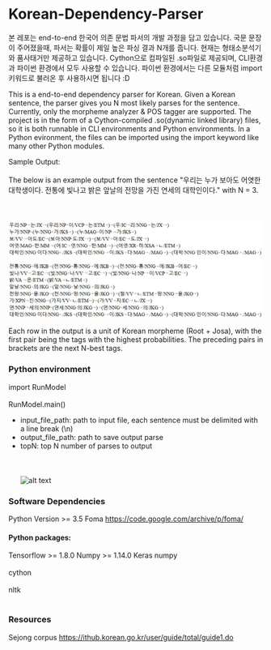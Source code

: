 # Korean-Dependency-Parser

본 레포는 end-to-end 한국어 의존 문법 파서의 개발 과정을 담고 있습니다. 국문 문장이 주어졌을때, 파서는 확률이 제일 높은 파싱 결과 N개를 줍니다. 현재는 형태소분석기와 품사태거만 제공하고 있습니다. Cython으로 컴파일된 .so파일로 제공되며, CLI환경과 파이썬 환경에서 모두 사용할 수 있습니다. 파이썬 환경에서는 다른 모듈처럼 import 키워드로 불러온 후 사용하시면 됩니다 :D

This is a end-to-end dependency parser for Korean. Given a Korean sentence, the parser gives you N most likely parses for the sentence. Currently, only the morpheme analyzer & POS tagger are supported. The project is in the form of a Cython-compiled .so(dynamic linked library) files, so it is both runnable in CLI environments and Python environments. In a Python evironment, the files can be imported using the import keyword like many other Python modules. 

Sample Output: <br></br>
The below is an example output from the sentence "우리는 누가 보아도 어엿한 대학생이다. 전통에 빛나고 밝은 앞날의 전망을 가진 연세의 대학인이다." with N = 3.<br></br><br></br>
![alt text](https://github.com/PolarBear77/Korean-Constituency-Parser/blob/master/sample_output.jpg)

Each row in the output is a unit of Korean morpheme (Root + Josa), with the first pair being the tags with the highest probabilities. The preceding pairs in brackets are the next N-best tags.



### Python environment
import RunModel<br></br>
RunModel.main()
- input_file_path: path to input file, each sentence must be delimited with a line break (\n)
- output_file_path: path to save output parse
- topN: top N number of parses to output<br></br><br></br>
![alt text](https://github.com/PolarBear77/Korean-Dependency-Parser/blob/master/sample_run.jpg)


### Software Dependencies
Python Version >= 3.5
Foma https://code.google.com/archive/p/foma/

#### Python packages:
Tensorflow >= 1.8.0
Numpy >= 1.14.0
Keras
numpy <br></br>
cython <br></br>
nltk <br></br>

### Resources
Sejong corpus https://ithub.korean.go.kr/user/guide/total/guide1.do
